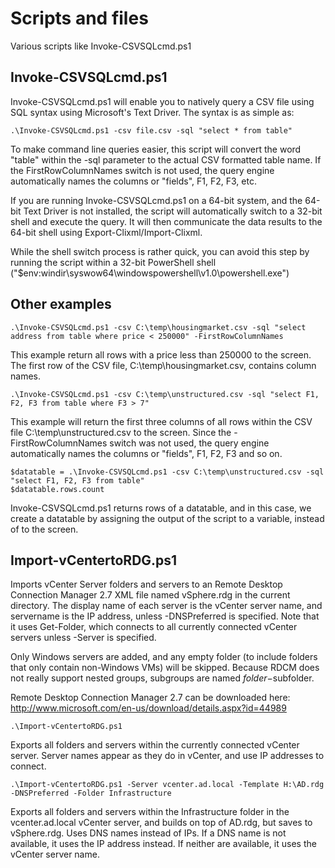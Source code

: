 # Scripts and files
Various scripts like Invoke-CSVSQLcmd.ps1

Invoke-CSVSQLcmd.ps1
--------------
Invoke-CSVSQLcmd.ps1 will enable you to natively query a CSV file using SQL syntax using Microsoft's Text Driver. The syntax is as simple as:

    .\Invoke-CSVSQLcmd.ps1 -csv file.csv -sql "select * from table"
	
To make command line queries easier, this script will convert the word "table" within the -sql parameter to the actual CSV formatted table name.   If the FirstRowColumnNames switch is not used, the query engine automatically names the columns or "fields", F1, F2, F3, etc.

If you are running Invoke-CSVSQLcmd.ps1 on a 64-bit system, and the 64-bit Text Driver is not installed, the script will automatically switch to a 32-bit shell and execute the query. It will then communicate the data results to the 64-bit shell using Export-Clixml/Import-Clixml. 

While the shell switch process is rather quick, you can avoid this step by running the script within a 32-bit  PowerShell shell ("$env:windir\syswow64\windowspowershell\v1.0\powershell.exe")

Other examples
-----
    .\Invoke-CSVSQLcmd.ps1 -csv C:\temp\housingmarket.csv -sql "select address from table where price < 250000" -FirstRowColumnNames

This example return all rows with a price less than 250000 to the screen. The first row of the CSV file, C:\temp\housingmarket.csv, contains column names.

    .\Invoke-CSVSQLcmd.ps1 -csv C:\temp\unstructured.csv -sql "select F1, F2, F3 from table where F3 > 7" 

This example will return the first three columns of all rows within the CSV file C:\temp\unstructured.csv to the screen. 
Since the -FirstRowColumnNames switch was not used, the query engine automatically names the columns or "fields", F1, F2, F3 and so on.

    $datatable = .\Invoke-CSVSQLcmd.ps1 -csv C:\temp\unstructured.csv -sql "select F1, F2, F3 from table"  
    $datatable.rows.count

Invoke-CSVSQLcmd.ps1 returns rows of a datatable, and in this case, we create a datatable by assigning the output of the script to a variable, instead of to the screen.

Import-vCentertoRDG.ps1
--------------
Imports vCenter Server folders and servers to an Remote Desktop Connection Manager 2.7 XML file named vSphere.rdg in the current directory. The display name of each server is the vCenter server name, and servername is the IP address, unless -DNSPreferred is specified. Note that it uses Get-Folder, which connects to all currently connected vCenter servers unless -Server is specified.

Only Windows servers are added, and any empty folder (to include folders that only contain non-Windows VMs) will be skipped. Because RDCM does not really support nested groups, subgroups are named $folder-$subfolder. 
	
Remote Desktop Connection Manager 2.7 can be downloaded here: http://www.microsoft.com/en-us/download/details.aspx?id=44989

    .\Import-vCentertoRDG.ps1
Exports all folders and servers within the currently connected vCenter server. Server names appear as they do in vCenter, and use IP addresses to connect.

    .\Import-vCentertoRDG.ps1 -Server vcenter.ad.local -Template H:\AD.rdg -DNSPreferred -Folder Infrastructure
	
Exports all folders and servers within the Infrastructure folder in the vcenter.ad.local vCenter server, and builds on top of AD.rdg, but saves to vSphere.rdg. Uses DNS names instead of IPs.
If a DNS name is not available, it uses the IP address instead. If neither are available, it uses the vCenter server name.
 